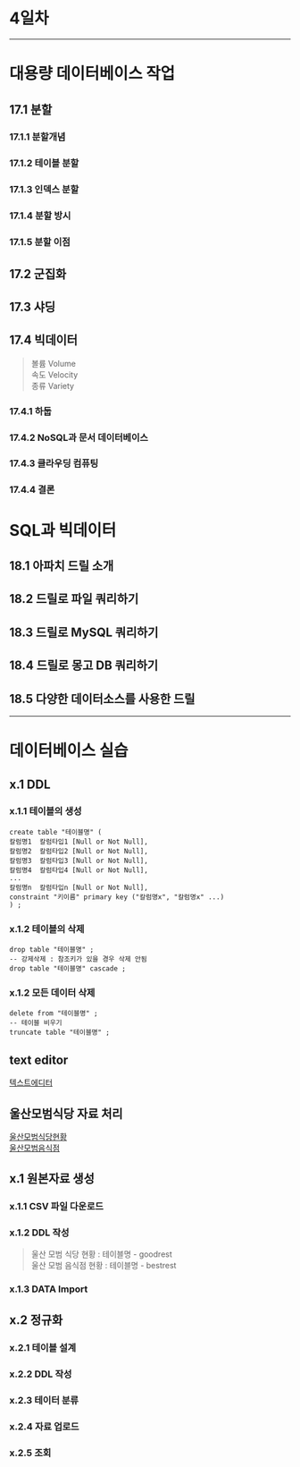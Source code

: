 # 4일차 
--- 
# 대용량 데이터베이스 작업 
## 17.1 분할 
### 17.1.1 분할개념 
### 17.1.2 테이블 분할 
### 17.1.3 인덱스 분할 
### 17.1.4 분할 방시 
### 17.1.5 분할 이점 
## 17.2 군집화 
## 17.3 샤딩 
## 17.4 빅데이터 
> 볼륨 Volume    
> 속도 Velocity    
> 종류 Variety     

### 17.4.1 하둡 
### 17.4.2 NoSQL과 문서 데이터베이스 
### 17.4.3 클라우딩 컴퓨팅 
### 17.4.4 결론 

# SQL과 빅데이터 
## 18.1 아파치 드릴 소개 
## 18.2 드릴로 파일 쿼리하기 
## 18.3 드릴로 MySQL 쿼리하기 
## 18.4 드릴로 몽고 DB 쿼리하기 
## 18.5 다양한 데이터소스를 사용한 드릴 
--- 
# 데이터베이스 실습 

## x.1 DDL 
### x.1.1 테이블의 생성 
``` 
create table "테이블명" ( 
칼럼명1  칼럼타입1 [Null or Not Null], 
칼럼명2  칼럼타입2 [Null or Not Null], 
칼럼명3  칼럼타입3 [Null or Not Null], 
칼럼명4  칼럼타입4 [Null or Not Null], 
...
칼럼명n  칼럼타입n [Null or Not Null], 
constraint "키이름" primary key ("칼럼명x", "칼럼명x" ...)
) ; 
``` 
### x.1.2 테이블의 삭제 
```
drop table "테이블명" ; 
-- 강제삭제 : 참조키가 있을 경우 삭제 안됨 
drop table "테이블명" cascade ; 
``` 
### x.1.2 모든 데이터 삭제 
```
delete from "테이블명" ; 
-- 테이블 비우기 
truncate table "테이블명" ; 
``` 
## text editor 
[텍스트에디터](https://notepad-plus-plus.org/downloads/)    

## 울산모범식당 자료 처리 

[울산모범식당현황](https://www.data.go.kr/data/15083263/fileData.do)    
[울산모범음식점](https://data.ulsan.go.kr/user/apimng/dataset/totalView.ulsan?searchCondition=REG_TITLE&postSearch=%EB%AA%A8%EB%B2%94%EC%9D%8C%EC%8B%9D%EC%A0%90&searchRegGroup=&apiRegSid=169&regType=&orderField=VIEW_COUNT&orderSort=DESC&menuCd=DOM_000000101005000000&pageIndex=1&regGroupArr=&offerInstArr=#read/page=1&perPage=10) 

## x.1 원본자료 생성 
### x.1.1 CSV 파일 다운로드 
### x.1.2 DDL 작성 
  > 울산 모범 식당 현황 : 테이블명 - goodrest     
  > 울산 모범 음식점 현황 : 테이블명 - bestrest 
### x.1.3 DATA Import 

## x.2 정규화 
### x.2.1 테이블 설계 
### x.2.2 DDL 작성 
### x.2.3 테이터 분류 
### x.2.4 자료 업로드 
### x.2.5 조회 


